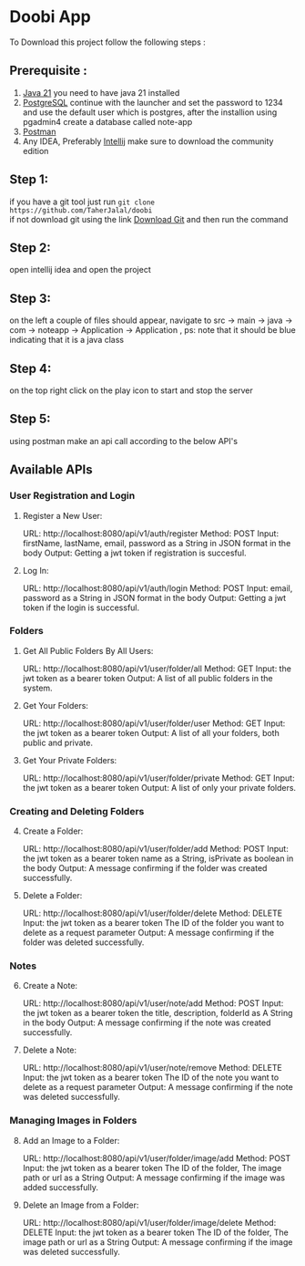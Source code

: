 # Doobi App
To Download this project follow the following steps :
## Prerequisite : 
1. [Java 21](https://www.oracle.com/java/technologies/downloads/) you need to have java 21 installed <br>
2. [PostgreSQL](https://www.enterprisedb.com/downloads/postgres-postgresql-downloads) continue with the launcher and set the password to 1234 and use the default user which is postgres, after the installion using pgadmin4 create a database called note-app<br>
3. [Postman](https://www.postman.com/downloads/) <br>
4. Any IDEA, Preferably [Intellij](https://www.jetbrains.com/idea/download/?section=windows) make sure to download the community edition
## Step 1: 
if you have a git tool just run ```git clone https://github.com/TaherJalal/doobi``` <br>if not download git using the link [Download Git](https://git-scm.com/downloads) and then run the command
## Step 2: 
open intellij idea and open the project<br>
## Step 3: 
on the left a couple of files should appear, navigate to  src -> main -> java -> com -> noteapp -> Application -> Application , ps: note that it should be blue indicating that it is a java class
## Step 4: 
on the top right click on the play icon to start and stop the server
## Step 5: 
using postman make an api call according to the below API's <br>

## Available APIs

### User Registration and Login

1. Register a New User:

    URL: http://localhost:8080/api/v1/auth/register
    Method: POST
    Input:
         firstName, lastName, email, password as a String in JSON format in the body
    Output: Getting a jwt token if registration is succesful.

2. Log In:

    URL: http://localhost:8080/api/v1/auth/login
    Method: POST
    Input:
        email, password as a String in JSON format in the body
    Output: Getting a jwt token if the login is successful.

### Folders

1. Get All Public Folders By All Users:

    URL: http://localhost:8080/api/v1/user/folder/all
    Method: GET
    Input: the jwt token as a bearer token
    Output: A list of all public folders in the system.

2. Get Your Folders:

    URL: http://localhost:8080/api/v1/user/folder/user
    Method: GET
    Input: the jwt token as a bearer token
    Output: A list of all your folders, both public and private.

3. Get Your Private Folders:

    URL: http://localhost:8080/api/v1/user/folder/private
    Method: GET
    Input: the jwt token as a bearer token
    Output: A list of only your private folders.

### Creating and Deleting Folders

4. Create a Folder:

    URL: http://localhost:8080/api/v1/user/folder/add
    Method: POST
    Input:
        the jwt token as a bearer token
        name as a String, isPrivate as boolean in the body
    Output: A message confirming if the folder was created successfully.

5. Delete a Folder:

    URL: http://localhost:8080/api/v1/user/folder/delete
    Method: DELETE
    Input:
        the jwt token as a bearer token
        The ID of the folder you want to delete as a request parameter
    Output: A message confirming if the folder was deleted successfully.

### Notes

6. Create a Note:

    URL: http://localhost:8080/api/v1/user/note/add
    Method: POST
    Input:
        the jwt token as a bearer token
        the title, description, folderId as A String in the body
    Output: A message confirming if the note was created successfully.

8. Delete a Note:

    URL: http://localhost:8080/api/v1/user/note/remove
    Method: DELETE
    Input:
        the jwt token as a bearer token
        The ID of the note you want to delete as a request parameter
    Output: A message confirming if the note was deleted successfully.

### Managing Images in Folders

8. Add an Image to a Folder:

    URL: http://localhost:8080/api/v1/user/folder/image/add
    Method: POST
    Input:
        the jwt token as a bearer token
        The ID of the folder, The image path or url as a String
    Output: A message confirming if the image was added successfully.

9. Delete an Image from a Folder:

    URL: http://localhost:8080/api/v1/user/folder/image/delete
    Method: DELETE
    Input:
       the jwt token as a bearer token
        The ID of the folder, The image path or url as a String
    Output: A message confirming if the image was deleted successfully.
